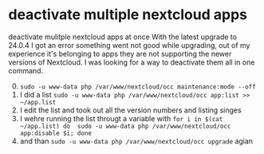 # deactivate multiple nextcloud apps
deactivate mulitple nextcloud apps at once
With the latest upgrade to 24.0.4 I got an error something went not good while upgrading, out of my experience it's belonging to apps they are not supporting the newer versions of Nextcloud. I was looking for a way to deactivate them all in one command.

0. `sudo -u www-data php /var/www/nextcloud/occ maintenance:mode --off`
1.  I did a list `sudo -u www-data php /var/www/nextcloud/occ app:list >> ~/app.list` 
2. I edit the list and took out all the version numbers and listing singes
3. I wehre running the list througt a variable with `for i in $(cat ~/app.list) do  sudo -u www-data php /var/www/nextcloud/occ app:disable $i; done`
4. and than `sudo -u www-data php /var/www/nextcloud/occ upgrade` agian
